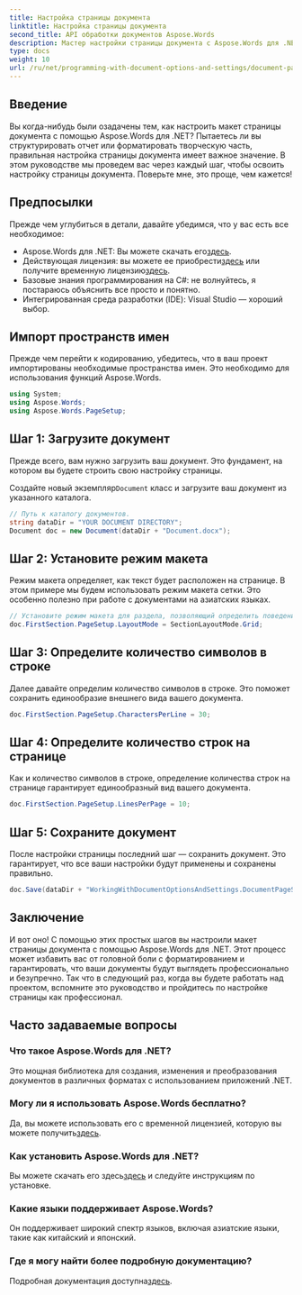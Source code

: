 ```yaml
---
title: Настройка страницы документа
linktitle: Настройка страницы документа
second_title: API обработки документов Aspose.Words
description: Мастер настройки страницы документа с Aspose.Words для .NET в простых шагах. Узнайте, как загружать, устанавливать макет, определять символы в строке, строки на странице и сохранять документ.
type: docs
weight: 10
url: /ru/net/programming-with-document-options-and-settings/document-page-setup/
---
```

## Введение

Вы когда-нибудь были озадачены тем, как настроить макет страницы документа с помощью Aspose.Words для .NET? Пытаетесь ли вы структурировать отчет или форматировать творческую часть, правильная настройка страницы документа имеет важное значение. В этом руководстве мы проведем вас через каждый шаг, чтобы освоить настройку страницы документа. Поверьте мне, это проще, чем кажется!

## Предпосылки

Прежде чем углубиться в детали, давайте убедимся, что у вас есть все необходимое:

-  Aspose.Words для .NET: Вы можете скачать его[здесь](https://releases.aspose.com/words/net/).
-  Действующая лицензия: вы можете ее приобрести[здесь](https://purchase.aspose.com/buy) или получите временную лицензию[здесь](https://purchase.aspose.com/temporary-license/).
- Базовые знания программирования на C#: не волнуйтесь, я постараюсь объяснить все просто и понятно.
- Интегрированная среда разработки (IDE): Visual Studio — хороший выбор.

## Импорт пространств имен

Прежде чем перейти к кодированию, убедитесь, что в ваш проект импортированы необходимые пространства имен. Это необходимо для использования функций Aspose.Words.

```csharp
using System;
using Aspose.Words;
using Aspose.Words.PageSetup;
```

## Шаг 1: Загрузите документ

Прежде всего, вам нужно загрузить ваш документ. Это фундамент, на котором вы будете строить свою настройку страницы.

 Создайте новый экземпляр`Document` класс и загрузите ваш документ из указанного каталога.

```csharp
// Путь к каталогу документов.
string dataDir = "YOUR DOCUMENT DIRECTORY";
Document doc = new Document(dataDir + "Document.docx");
```

## Шаг 2: Установите режим макета

Режим макета определяет, как текст будет расположен на странице. В этом примере мы будем использовать режим макета сетки. Это особенно полезно при работе с документами на азиатских языках.

```csharp
// Установите режим макета для раздела, позволяющий определить поведение сетки документа.
doc.FirstSection.PageSetup.LayoutMode = SectionLayoutMode.Grid;
```

## Шаг 3: Определите количество символов в строке

Далее давайте определим количество символов в строке. Это поможет сохранить единообразие внешнего вида вашего документа.

```csharp
doc.FirstSection.PageSetup.CharactersPerLine = 30;
```

## Шаг 4: Определите количество строк на странице

Как и количество символов в строке, определение количества строк на странице гарантирует единообразный вид вашего документа.

```csharp
doc.FirstSection.PageSetup.LinesPerPage = 10;
```

## Шаг 5: Сохраните документ

После настройки страницы последний шаг — сохранить документ. Это гарантирует, что все ваши настройки будут применены и сохранены правильно.

```csharp
doc.Save(dataDir + "WorkingWithDocumentOptionsAndSettings.DocumentPageSetup.docx");
```

## Заключение

И вот оно! С помощью этих простых шагов вы настроили макет страницы документа с помощью Aspose.Words для .NET. Этот процесс может избавить вас от головной боли с форматированием и гарантировать, что ваши документы будут выглядеть профессионально и безупречно. Так что в следующий раз, когда вы будете работать над проектом, вспомните это руководство и пройдитесь по настройке страницы как профессионал.

## Часто задаваемые вопросы

### Что такое Aspose.Words для .NET?
Это мощная библиотека для создания, изменения и преобразования документов в различных форматах с использованием приложений .NET.

### Могу ли я использовать Aspose.Words бесплатно?
Да, вы можете использовать его с временной лицензией, которую вы можете получить[здесь](https://purchase.aspose.com/temporary-license/).

### Как установить Aspose.Words для .NET?
 Вы можете скачать его здесь[здесь](https://releases.aspose.com/words/net/) и следуйте инструкциям по установке.

### Какие языки поддерживает Aspose.Words?
Он поддерживает широкий спектр языков, включая азиатские языки, такие как китайский и японский.

### Где я могу найти более подробную документацию?
Подробная документация доступна[здесь](https://reference.aspose.com/words/net/).